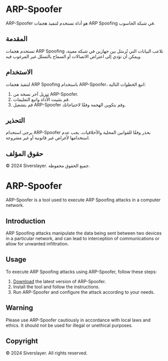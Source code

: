 # ARP-Spoofer

ARP-Spoofer هو أداة تستخدم لتنفيذ هجمات ARP Spoofing في شبكة الحاسوب.

## المقدمة

تستخدم هجمات ARP Spoofing تلاعب البيانات التي تُرسَل بين جهازين في شبكة معينة، ويمكن أن تؤدي إلى اعتراض الاتصالات أو السماح بالتسلل غير المرغوب فيه.

## الاستخدام

لتنفيذ هجمات ARP Spoofing باستخدام ARP-Spoofer، اتبع الخطوات التالية:

1. [تنزيل](https://example.com/arp-spoofer) آخر نسخة من ARP-Spoofer.
2. قم بتثبيت الأداة واتبع التعليمات.
3. قم بتشغيل ARP-Spoofer وقم بتكوين الهجمة وفقًا لاحتياجاتك.

## التحذير

يرجى استخدام ARP-Spoofer بحذر وفقًا للقوانين المحلية والأخلاقيات. يجب عدم استخدامها لأغراض غير قانونية أو غير مشروعة.

## حقوق المؤلف

© 2024 Siverslayer. جميع الحقوق محفوظة.


# ARP-Spoofer

ARP-Spoofer is a tool used to execute ARP Spoofing attacks in a computer network.

## Introduction

ARP Spoofing attacks manipulate the data being sent between two devices in a particular network, and can lead to interception of communications or allow for unwanted infiltration.

## Usage

To execute ARP Spoofing attacks using ARP-Spoofer, follow these steps:

1. [Download](https://example.com/arp-spoofer) the latest version of ARP-Spoofer.
2. Install the tool and follow the instructions.
3. Run ARP-Spoofer and configure the attack according to your needs.

## Warning

Please use ARP-Spoofer cautiously in accordance with local laws and ethics. It should not be used for illegal or unethical purposes.

## Copyright

© 2024 Siverslayer. All rights reserved.
